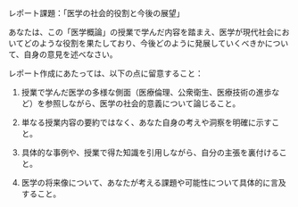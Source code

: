 レポート課題：「医学の社会的役割と今後の展望」

あなたは、この「医学概論」の授業で学んだ内容を踏まえ、医学が現代社会においてどのような役割を果たしており、今後どのように発展していくべきかについて、自身の意見を述べなさい。

レポート作成にあたっては、以下の点に留意すること：

1. 授業で学んだ医学の多様な側面（医療倫理、公衆衛生、医療技術の進歩など）を参照しながら、医学の社会的意義について論じること。

2. 単なる授業内容の要約ではなく、あなた自身の考えや洞察を明確に示すこと。

3. 具体的な事例や、授業で得た知識を引用しながら、自分の主張を裏付けること。

4. 医学の将来像について、あなたが考える課題や可能性について具体的に言及すること。
